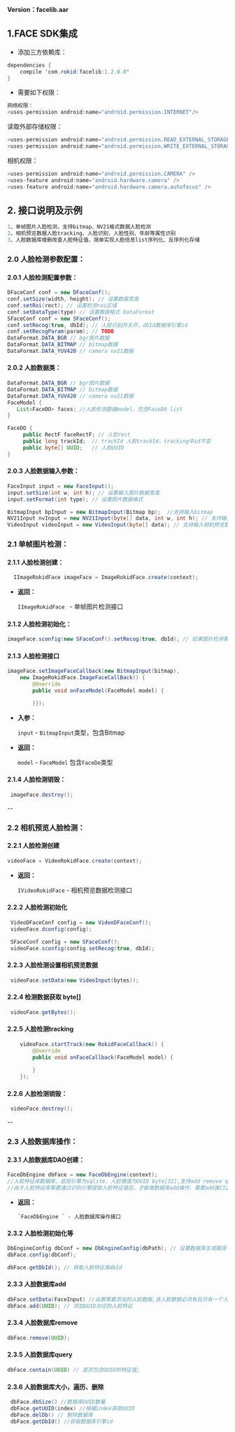**Version：facelib.aar**

<h2 id="1">1.FACE SDK集成</h2>

* 添加三方依赖库：

```java
dependencies {
    compile 'com.rokid:facelib:1.2.0.0'
}
```

*  需要如下权限：

```java
网络权限：
<uses-permission android:name="android.permission.INTERNET"/>
```

读取外部存储权限：
```java
<uses-permission android:name="android.permission.READ_EXTERNAL_STORAGE"/>
<uses-permission android:name="android.permission.WRITE_EXTERNAL_STORAGE/>
```
相机权限：
```java
<uses-permission android:name="android.permission.CAMERA" />
<uses-feature android:name="android.hardware.camera" />
<uses-feature android:name="android.hardware.camera.autofocus" />
```

<h2 id="2">2. 接口说明及示例</h2>

```java
1、单帧图片人脸检测，支持bitmap、NV21格式数据人脸检测
2、相机预览数据人脸tracking、人脸识别、人脸性别、年龄等属性识别
3、人脸数据库增删改查人脸特征值，简单实现人脸信息list序列化、反序列化存储
```

<h3 id="2.0">2.0 人脸检测参数配置：</h3>

<h4 id="2.0.1">2.0.1 人脸检测配置参数：</h4>

```java
DFaceConf conf = new DFaceConf();
conf.setSize(width, height); // 设置数据宽高
conf.setRoi(rect); // 设置检测roi区域
conf.setDataType(type) // 设置数据格式 DataFormat 
SFaceConf conf = new SFaceConf();
conf.setRecog(true, dbId); // 人脸识别开关开，dbId数据库引擎id
conf.setRecogParam(param); // TODO 
DataFormat.DATA_BGR // bgr图片数据
DataFormat.DATA_BITMAP // bitmap数据
DataFormat.DATA_YUV420 // camera nv21数据
```

<h4 id="2.0.2">2.0.2 人脸数据类：</h4>

```java
DataFormat.DATA_BGR // bgr图片数据
DataFormat.DATA_BITMAP // bitmap数据
DataFormat.DATA_YUV420 // camera nv21数据 
FaceModel {
   List<FaceDO> faces; //人脸检测数据model，包含FaceDO list
}

FaceDO {
     public RectF faceRectF; // 人脸rect
     public long trackId;  // trackId 人脸trackId，tracking中id不变
     public byte[] UUID;   // 人脸UUID
}
```

<h4 id="2.0.3">2.0.3 人脸数据输入参数：</h4>

```java
FaceInput input = new FaceInput();
input.setSize(int w, int h); // 设置输入图片数据宽高
input.setFormat(int type); // 设置图片数据格式

BitmapInput bpInput = new BitmapInput(Bitmap bp);  //支持输入bitmap
NV21Input nvInput = new NV21Input(byte[] data, int w, int h); // 支持输入nv21数据
VideoInput videoInput = new VideoInput(byte[] data); // 支持输入相机预览数据
```

<h3 id="2.1">2.1 单帧图片检测：</h3>

<h4 id="2.1.1">2.1.1 人脸检测创建：</h4>

```java
  IImageRokidFace imageFace = ImageRokidFace.create(context);
```

  * **返回：**

      `IImageRokidFace ` - 单帧图片检测接口

<h4 id="2.1.2">2.1.2 人脸检测初始化：</h4>

```java
imageFace.sconfig(new SFaceConf().setRecog(true, dbId); // 如果图片检测需要人脸识别，则sconfig
```


<h4 id="2.1.3">2.1.3 人脸检测接口</h4>

```java
imageFace.setImageFaceCallback(new BitmapInput(bitmap),
	new ImageRokidFace.ImageFaceCallBack() {
	    @Override
	    public void onFaceModel(FaceModel model) {

	    }});
```




* **入参：**

    `input` - `BitmapInput`类型，包含Bitmap
* **返回：**

    `model` - `FaceModel` 包含`FaceDo`类型

<h4 id="2.1.4">2.1.4 人脸检测销毁：</h4>

```java
 imageFace.destroy();
```

--
<h3 id="2.2">2.2 相机预览人脸检测：</h3>

<h4 id="2.2.1">2.2.1 人脸检测创建</h4>

```java
videoFace = VideoRokidFace.create(context);
```

  * **返回：**

      `IVideoRokidFace` - 相机预览数据检测接口

<h4 id="2.2.2">2.2.2 人脸检测初始化</h4>

```java
 VideoDFaceConf config = new VideoDFaceConf();
 videoFace.dconfig(config);

 SFaceConf config = new SFaceConf();
 videoFace.sconfig(config.setRecog(true, dbId);
```

<h4 id="2.2.3">2.2.3 人脸检测设置相机预览数据</h4>

```java
 videoFace.setData(new VideoInput(bytes));
```

<h4 id="2.2.4">2.2.4 检测数据获取 byte[]</h4>

```java
 videoFace.getBytes();
```

<h4 id="2.2.5">2.2.5 人脸检测tracking</h4>

```java
    videoFace.startTrack(new RokidFaceCallback() {
        @Override
        public void onFaceCallback(FaceModel model) {
        
        }
    });
```

<h4 id="2.2.6">2.2.6 人脸检测销毁：</h4>

```java
 videoFace.destroy();
```

--

<h3 id="2.3">2.3 人脸数据库操作：</h3>

<h4 id="2.3.1">2.3.1 人脸数据库DAO创建：</h4>

```java
FaceDbEngine dbFace = new FaceDbEngine(context);
//人脸特征库数据库，底层引擎为sqlite，人脸键值为UUID byte[32],支持add remove query操作
//由于人脸特征库需要通过识别引擎提取人脸特征值后，才能做数据库add操作，需要add接口之前必须调用setData

```

* **返回：**

      `FaceDbEngine ` - 人脸数据库操作接口

<h4 id="2.3.2">2.3.2 人脸检测初始化等</h4>

```java
DbEngineConfig dbConf = new DbEngineConfig(dbPath); // 设置数据库生成路径
dbFace.config(dbConf);

dbFace.getDbId(); // 获取人脸特征库dbId
```

<h4 id="2.3.3">2.3.3 人脸数据库add</h4>

```java
dbFace.setData(FaceInput) //设置需要添加的人脸数据,该人脸数据必须有且只有一个人脸，否则会导致添加人脸失败
dbFace.add(UUID); // 添加UUID对应的人脸特征
```


<h4 id="2.3.4">2.3.4 人脸数据库remove</h4>

```java
dbFace.remove(UUID);
```

<h4 id="2.3.5">2.3.5 人脸数据库query</h4>

```java
dbFace.contain(UUID) // 是否包含UUID的特征值;
```

<h4 id="2.3.6">2.3.6 人脸数据库大小，遍历、删除</h4>

```java
 dbFace.dbSize() //数据库UUID数量
 dbFace.getUUID(index) //根据index获取UUID
 dbFace.delDb() // 删除数据库
 dbFace.getDbId() //获取数据库引擎id
```